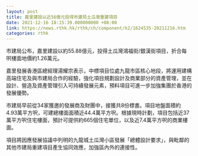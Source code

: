 ```yaml
---
layout: post
title: 嘉里建設以近56億元投得市建局土瓜灣重建項目
date: 2021-12-16 18:15:39.000000000 +08:00
link: https://news.rthk.hk/rthk/ch/component/k2/1624535-20211216.htm
categories: rthk
---
```


市建局公布，嘉里建設以約55.88億元，投得土瓜灣鴻福街/銀漢街項目，折合每呎樓面地價約1.26萬元。

嘉里發展香港區總經理湯耀宗表示，中標項目位處九龍市區核心地段，將運用建構高端住宅及與市建局合作的經驗，強化項目規劃設計及商業部分的資產管理，並在設計、營造及資產管理引入可持續發展元素，預料項目可進一步加強集團於香港的發展優勢。

市建局早前從34家獲邀的發展商及財團中，接獲共8份標書。項目地盤面積約4.93萬平方呎，可建總樓面面積近44.4萬平方呎。根據現時計劃，項目包括近37萬平方呎住宅樓面，預計可提供約665個住宅單位，以及近7.4萬平方呎的商業樓面。

項目將因應發展協議中列明的九龍城土瓜灣小區發展「總體設計要求」，與毗鄰的其他市建局重建項目產生協同效應，加強區內外的連接性。
